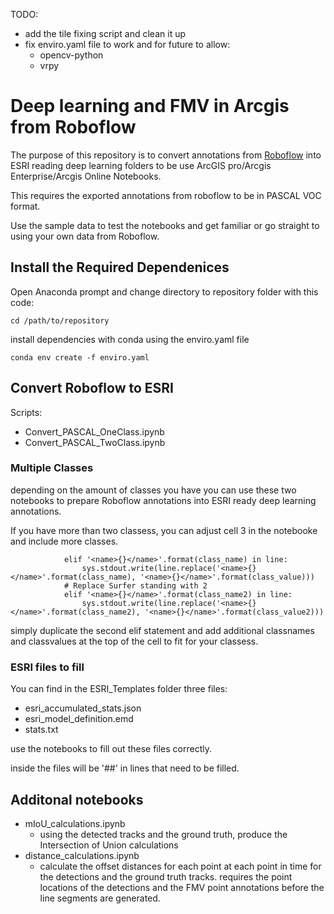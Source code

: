 TODO: 
- add the tile fixing script and clean it up 
- fix enviro.yaml file to work and for future to allow:
    - opencv-python
    - vrpy

# Deep learning and FMV in Arcgis from Roboflow

The purpose of this repository is to convert annotations from [Roboflow](https://roboflow.com/) into ESRI reading deep learning folders to be use ArcGIS pro/Arcgis Enterprise/Arcgis Online Notebooks.

This requires the exported annotations from roboflow to be in PASCAL VOC format.



Use the sample data to test the notebooks and get familiar or go straight to using your own data from Roboflow.

## Install the Required Dependenices

Open Anaconda prompt and change directory to repository folder with this code:

```cd /path/to/repository```


install dependencies with conda using the enviro.yaml file     

```conda env create -f enviro.yaml```

## Convert Roboflow to ESRI

Scripts:
- Convert_PASCAL_OneClass.ipynb
- Convert_PASCAL_TwoClass.ipynb 

### Multiple Classes

depending on the amount of classes you have you can use these two notebooks to prepare Roboflow annotations into ESRI ready deep learning annotations.

If you have more than two classess, you can adjust cell 3 in the notebooke and include more classes.

                elif '<name>{}</name>'.format(class_name) in line:
                    sys.stdout.write(line.replace('<name>{}</name>'.format(class_name), '<name>{}</name>'.format(class_value)))
                # Replace Surfer standing with 2
                elif '<name>{}</name>'.format(class_name2) in line:
                    sys.stdout.write(line.replace('<name>{}</name>'.format(class_name2), '<name>{}</name>'.format(class_value2)))

simply duplicate the second elif statement and add additional classnames and classvalues at the top of the cell to fit for your classess.

### ESRI files to fill

You can find in the ESRI_Templates folder three files:

- esri_accumulated_stats.json
- esri_model_definition.emd
- stats.txt

use the notebooks to fill out these files correctly.

inside the files will be '##' in lines that need to be filled. 

## Additonal notebooks

- mIoU_calculations.ipynb
    - using the detected tracks and the ground truth, produce the Intersection of Union calculations 
- distance_calculations.ipynb
    - calculate the offset distances for each point at each point in time for the detections and the ground truth tracks. requires the point locations of the detections and the FMV point annotations before the line segments are generated.

